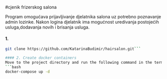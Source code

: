 #cjenik frizerskog salona

Program omogućava prijavljivanje djelatnika salona uz potrebno poznavanje admin lozinke. 
Nakon logina djelatnik ima mogućnost uredivanja postojećih usluga,dodavanja novih i brisanja usluga. 


#### 1. 
  ```bash
git clone https://github.com/KatarinaBudimir/hairsalon.git```

#### 2. Create docker containers
Move to the project directory and run the following command in the terminal:
  ```bash
  docker-compose up -d
```
